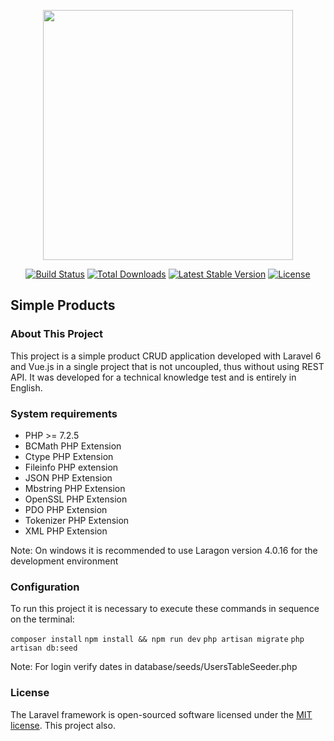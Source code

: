 <p align="center"><img src="https://res.cloudinary.com/dtfbvvkyp/image/upload/v1566331377/laravel-logolockup-cmyk-red.svg" width="400"></p>

<p align="center">
<a href="https://travis-ci.org/laravel/framework"><img src="https://travis-ci.org/laravel/framework.svg" alt="Build Status"></a>
<a href="https://packagist.org/packages/laravel/framework"><img src="https://poser.pugx.org/laravel/framework/d/total.svg" alt="Total Downloads"></a>
<a href="https://packagist.org/packages/laravel/framework"><img src="https://poser.pugx.org/laravel/framework/v/stable.svg" alt="Latest Stable Version"></a>
<a href="https://packagist.org/packages/laravel/framework"><img src="https://poser.pugx.org/laravel/framework/license.svg" alt="License"></a>
</p>

## Simple Products

### About This Project
This project is a simple product CRUD application developed with Laravel 6 and Vue.js in a single project that is not uncoupled, thus without using REST API. It was developed for a technical knowledge test and is entirely in English.

### System requirements

- PHP >= 7.2.5
- BCMath PHP Extension
- Ctype PHP Extension
- Fileinfo PHP extension
- JSON PHP Extension
- Mbstring PHP Extension
- OpenSSL PHP Extension
- PDO PHP Extension
- Tokenizer PHP Extension
- XML PHP Extension

Note: On windows it is recommended to use Laragon version 4.0.16 for the development environment


### Configuration
To run this project it is necessary to execute these commands in sequence on the terminal:

`composer install`
`npm install && npm run dev`
`php artisan migrate`
`php artisan db:seed`

Note: For login verify dates in database/seeds/UsersTableSeeder.php

### License

The Laravel framework is open-sourced software licensed under the [MIT license](https://opensource.org/licenses/MIT). This project also.
